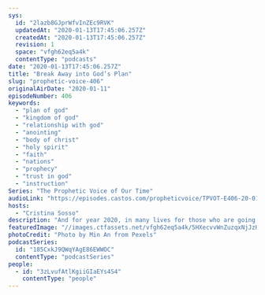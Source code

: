 ```yaml
---
sys:
  id: "2lazb8GJprWfvInZEc9RVK"
  updatedAt: "2020-01-13T17:45:06.257Z"
  createdAt: "2020-01-13T17:45:06.257Z"
  revision: 1
  space: "vfgh62eq5a4k"
  contentType: "podcasts"
date: "2020-01-13T17:45:06.257Z"
title: "Break Away into God’s Plan"
slug: "prophetic-voice-406"
originalAirDate: "2020-01-11"
episodeNumber: 406
keywords:
  - "plan of god"
  - "kingdom of god"
  - "relationship with god"
  - "anointing"
  - "body of christ"
  - "holy spirit"
  - "faith"
  - "nations"
  - "prophecy"
  - "trust in god"
  - "instruction"
Series: "The Prophetic Voice of Our Time"
audioLink: "https://episodes.castos.com/propheticvoice/TPVOT-E406-20-01-11-12-Break-Away-into-God-s-Plan.mp3"
hosts:
  - "Cristina Sosso"
description: "And for year 2020, in many lives for those who are going to break away from the group of nameless faceless people, those who break away, they will bring so much glory to the Lord, and we’re going to have a clear understanding when the Lord says for year 2020, we’re going to have 20/20 vision. It’s a clarity and understanding of the move of God as long as you’re willing to jump in.\n"
featuredImage: "//images.ctfassets.net/vfgh62eq5a4k/5HXecvvWnZuzqxNjJzHmw2/3e74ae9b0f7d9677f2e2059f1fc8ba72/man-standing-in-between-fields-911802_l.jpg"
photoCredit: "Photo by Min An from Pexels"
podcastSeries:
  id: "185CxkJ9QWqYAgE86EWWOC"
  contentType: "podcastSeries"
people:
  - id: "3zLvufAtlKgiiGIaEYs4S4"
    contentType: "people"
---
```

